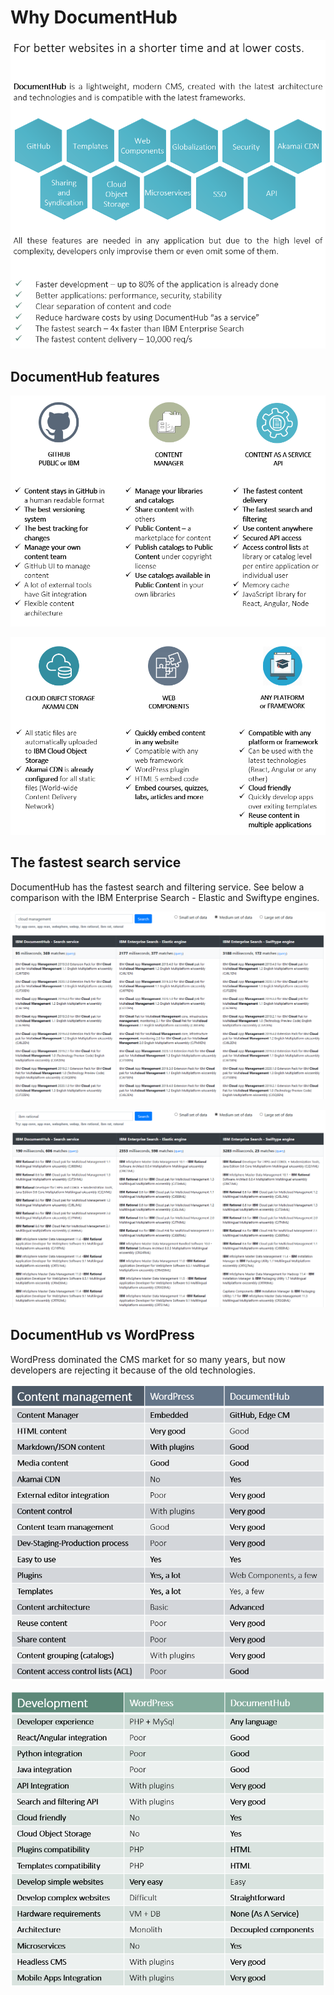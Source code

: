 # Why DocumentHub

![Why DocumentHub](_attachments/why1.png)


## DocumentHub features

![Why DocumentHub](_attachments/why2.png)

![Why DocumentHub](_attachments/why3.png)


## The fastest search service

DocumentHub has the fastest search and filtering service. See below a comparison with the IBM Enterprise Search - Elastic and Swiftype engines.

![Search comparison](_attachments/search1.png)

![Search comparison](_attachments/search2.png)


## DocumentHub vs WordPress

WordPress dominated the CMS market for so many years, but now developers are rejecting it because of the old technologies.

![Why DocumentHub](_attachments/why4.png)

![Why DocumentHub](_attachments/why5.png)
